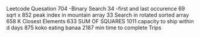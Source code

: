 Leetcode Quesation 
704 -Binary Search
34 -first and last occurence
69 sqrt x 
852 peak index in mountain array
33 Search in rotated sorted array 
658 K Closest Elements
633 SUM OF SQUARES
1011 capacity to ship within d days 
875 koko eating banaa
2187 min time to complete Trips